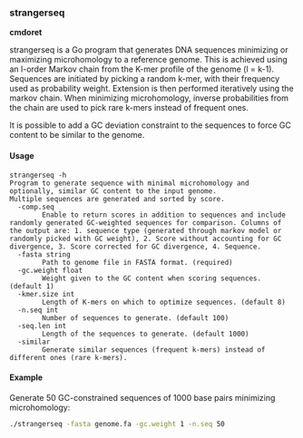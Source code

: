 ### strangerseq
**cmdoret**

strangerseq is a Go program that generates DNA sequences minimizing or maximizing microhomology to a reference genome.
This is achieved using an l-order Markov chain from the K-mer profile of the genome (l = k-1). Sequences are initiated
by picking a random k-mer, with their frequency used as probability weight. Extension is then performed iteratively using
the markov chain. When minimizing microhomology, inverse probabilities from the chain are used to pick rare k-mers instead
of frequent ones.

It is possible to add a GC deviation constraint to the sequences to force GC content to be similar to the genome.

#### Usage
```
strangerseq -h
Program to generate sequence with minimal microhomology and optionally, similar GC content to the input genome.
Multiple sequences are generated and sorted by score.
  -comp.seq
        Enable to return scores in addition to sequences and include randomly generated GC-weighted sequences for comparison. Columns of the output are: 1. sequence type (generated through markov model or randomly picked with GC weight), 2. Score without accounting for GC divergence, 3. Score corrected for GC divergence, 4. Sequence.
  -fasta string
        Path to genome file in FASTA format. (required)
  -gc.weight float
        Weight given to the GC content when scoring sequences. (default 1)
  -kmer.size int
        Length of K-mers on which to optimize sequences. (default 8)
  -n.seq int
        Number of sequences to generate. (default 100)
  -seq.len int
        Length of the sequences to generate. (default 1000)
  -similar
        Generate similar sequences (frequent k-mers) instead of different ones (rare k-mers).
```

#### Example
Generate 50 GC-constrained sequences of 1000 base pairs minimizing microhomology:


```bash
./strangerseq -fasta genome.fa -gc.weight 1 -n.seq 50
```

